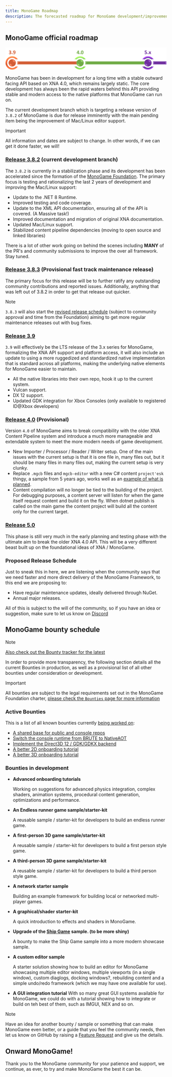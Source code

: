 ```yaml
---
title: MonoGame Roadmap
description: The forecasted roadmap for MonoGame development/improvement, including lists of bounties in development.
---
```


## MonoGame official roadmap

![Roadmap](./images/Roadmap.png)

MonoGame has been in development for a long time with a stable outward facing API based on XNA 4.0, which remains largely static.  The core development has always been the rapid waters behind this API providing stable and modern access to the native platforms that MonoGame can run on.

The current development branch which is targeting a release version of `3.8.2` of MonoGame is due for release imminently with the main pending item being the improvement of Mac/Linux editor support.

> [!IMPORTANT]
> All information and dates are subject to change.  In other words, if we can get it done faster, we will!

### [Release 3.8.2](https://github.com/MonoGame/MonoGame/milestone/20) (current development branch)

The `3.8.2` is currently in a stabilization phase and its development has been accelerated since the formation of the [MonoGame Foundation](https://monogame.net/about/).  The primary focus is testing and rationalizing the last 2 years of development and improving the Mac/Linux support:

* Update to the .NET 8 Runtime.
* Improved testing and code coverage.
* Update to the XML API documentation, ensuring all of the API is covered. (A Massive task!)
* Improved documentation and migration of original XNA documentation.
* Updated Mac/Linux support.
* Stabilized content pipeline dependencies (moving to open source and linked libraries)

There is a lot of other work going on behind the scenes including **MANY** of the PR's and community submissions to improve the over all framework.  Stay tuned.

### [Release 3.8.3](https://github.com/MonoGame/MonoGame/milestone/21) (Provisional fast track maintenance release)

The primary focus for this release will be to further ratify any outstanding community contributions and reported issues.  Additionally, anything that was left out of 3.8.2 in order to get that release out quicker.

> [!NOTE]
> `3.8.3` will also start the [revised release schedule](#proposed-release-schedule) (subject to community approval and time from the Foundation) aiming to get more regular maintenance releases out with bug fixes.

### [Release 3.9](https://github.com/MonoGame/MonoGame/milestone/17)

`3.9` will effectively be the LTS release of the 3.x series for MonoGame, formalizing the XNA API support and platform access, it will also include an update to using a more ruggedized and standardized native implementation that is standard across all platforms, making the underlying native elements for MonoGame easier to maintain.

* All the native libraries into their own repo, hook it up to the current system.
* Vulcan support.
* DX 12 support.
* Updated GDK integration for Xbox Consoles (only available to registered ID@Xbox developers)

### [Release 4.0](https://github.com/MonoGame/MonoGame/milestone/10) (Provisional)

Version `4.0` of MonoGame aims to break compatibility with the older XNA Content Pipeline system and introduce a much more manageable and extendable system to meet the more modern needs of game development.

* New Importer / Processor / Reader / Writer setup.
    One of the main issues with the current setup is that it is one file in, many files out, but it should be many files in many files out, making the current setup is very clunky.
* Replace `.mgcb` files and `mgcb-editor` with a new C# content `project'esk` thingy, a sample from 5 years ago, works well as an [example of what is planned](https://gist.github.com/harry-cpp/76f62c79d96dec9de13f3923fc329784).
* Content compilation will no longer be tied to the building of the project.
    For debugging purposes, a content server will listen for when the game itself request content and build it on the fly.
    When dotnet publish is called on the main game the content project will build all the content only for the current target.

### [Release 5.0](https://github.com/MonoGame/MonoGame/milestone/15)

This phase is still very much in the early planning and testing phase with the ultimate aim to break the older XNA 4.0 API. This will be a very different beast built up on the foundational ideas of XNA / MonoGame.

### Proposed Release Schedule

Just to sneak this in here, we are listening when the community says that we need faster and more direct delivery of the MonoGame Framework, to this end we are proposing to:

* Have regular maintenance updates, ideally delivered through NuGet.
* Annual major releases.

All of this is subject to the will of the community, so if you have an idea or suggestion, make sure to let us know on [Discord](https://discord.gg/monogame)

## MonoGame bounty schedule

> [!NOTE]
> [Also check out the Bounty tracker for the latest](https://github.com/MonoGame/MonoGame/issues/8120)

In order to provide more transparency, the following section details all the current Bounties in production, as well as a provisional list of all other bounties under consideration or development.

> [!IMPORTANT]
> All bounties are subject to the legal requirements set out in the MonoGame Foundation charter, [please check the `Bounties` page for more information](https://monogame.net/bounties/)

### Active Bounties

This is a list of all known bounties currently [being worked on](https://github.com/MonoGame/MonoGame/issues/8120):

* [A shared base for public and console repos](https://github.com/MonoGame/MonoGame/issues/8242)
* [Switch the console runtime from BRUTE to NativeAOT](https://github.com/MonoGame/MonoGame/issues/8194)
* [Implement the Direct3D 12 / GDK/GDKX backend](https://github.com/MonoGame/MonoGame/issues/8195)
* [A better 2D onboarding tutorial](https://github.com/MonoGame/MonoGame/issues/8317)
* [A better 3D onboarding tutorial](https://github.com/MonoGame/MonoGame/issues/8318)

### Bounties in development

* **Advanced onboarding tutorials**

    Working on suggestions for advanced physics integration, complex shaders, animation systems, procedural content generation, optimizations and performance.

* **An Endless runner game sample/starter-kit**

    A reusable sample / starter-kit for developers to build an endless runner game.

* **A first-person 3D game sample/starter-kit**

    A reusable sample / starter-kit for developers to build a first person style game.

* **A third-person 3D game sample/starter-kit**

    A reusable sample / starter-kit for developers to build a third person style game.

* **A network starter sample**

    Building an example framework for building local or networked multi-player games.

* **A graphical/shader starter-kit**

    A quick introduction to effects and shaders in MonoGame.

* **Upgrade of the [Ship Game](https://github.com/MonoGame/MonoGame.Samples/blob/3.8.1/ShipGame/README.md) sample. (to be more shiny)**

    A bounty to make the Ship Game sample into a more modern showcase sample.

* **A custom editor sample**

    A starter solution showing how to build an editor for MonoGame showcasing multiple editor windows, multiple viewports (in a single window), custom diaglogs, docking windows?, rebuilding content and a simple undo/redo framework (which we may have one available for use).

* **A GUI integration tutorial**
    With so many great GUI systems available for MonoGame, we could do with a tutorial showing how to integrate or build on teh best of them, such as IMGUI, NEX and so on.

> [!NOTE]
> Have an idea for another bounty / sample or something that can make MonoGame even better, or a guide that you feel the community needs, then let us know on GitHub by raising a [Feature Request](https://github.com/MonoGame/MonoGame/issues/new?assignees=&labels=Feature+Request&projects=&template=02_feature_request.yml) and give us the details.

## Onward MonoGame!

Thank you to the MonoGame community for your patience and support, we continue, as ever, to try and make MonoGame the best it can be.
